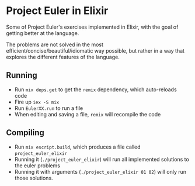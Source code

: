 # Project Euler in Elixir

Some of Project Euler's exercises implemented in Elixir,
with the goal of getting better at the language.

The problems are not solved in the most
efficient/concise/beautiful/idiomatic way possible,
but rather in a way that explores the different features of the language.

## Running
- Run `mix deps.get` to get the `remix` dependency, which auto-reloads code
- Fire up `iex -S mix`
- Run `EulerXX.run` to run a file
- When editing and saving a file, `remix` will recompile the code

## Compiling
- Run `mix escript.build`, which produces a file called `project_euler_elixir`
- Running it (`./project_euler_elixir`) will run all implemented
  solutions to the euler problems
- Running it with arguments (`./project_euler_elixir 01 02`) will only
  run those solutions.
